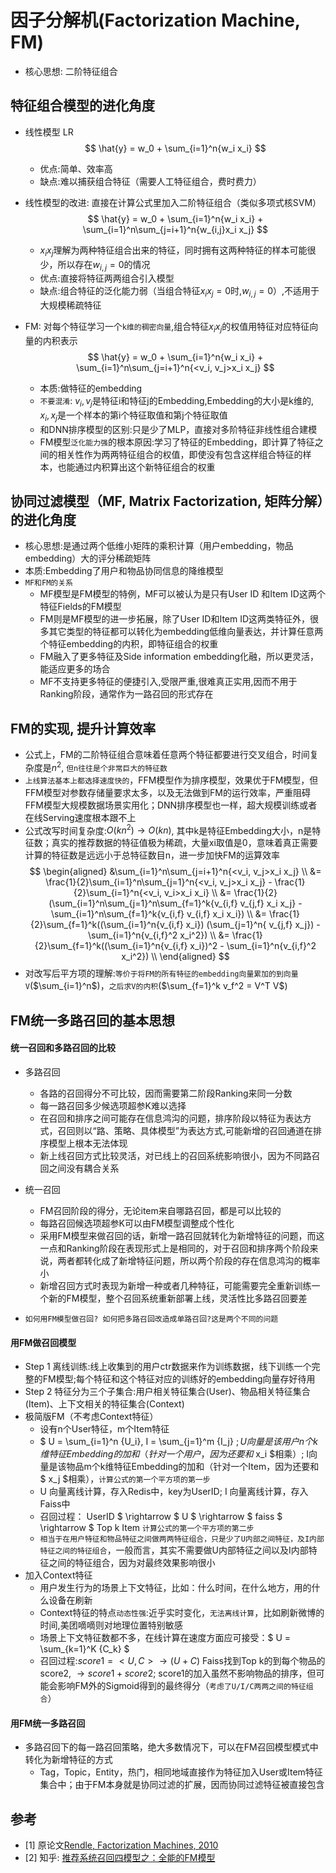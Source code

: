 # 因子分解机(Factorization Machine, FM)

* 核心思想: 二阶特征组合

## 特征组合模型的进化角度

* 线性模型 LR
    $$ \hat{y} = w_0 + \sum_{i=1}^n{w_i x_i} $$
    * 优点:简单、效率高
    * 缺点:难以捕获组合特征（需要人工特征组合，费时费力）

* 线性模型的改进: 直接在计算公式里加入二阶特征组合（类似多项式核SVM）
    $$ \hat{y} = w_0 + \sum_{i=1}^n{w_i x_i} + \sum_{i=1}^n\sum_{j=i+1}^n{w_{i,j}x_i x_j} $$
    * $x_i x_j$理解为两种特征组合出来的特征，同时拥有这两种特征的样本可能很少，所以存在$w_{i,j}=0$的情况
    * 优点:直接将特征两两组合引入模型
    * 缺点:组合特征的泛化能力弱（当组合特征$x_i x_j = 0$时,$w_{i,j} = 0$）,不适用于大规模稀疏特征

* FM: 对每个特征学习一个`k维的稠密向量`,组合特征$x_i x_j$的权值用特征对应特征向量的内积表示
    $$ \hat{y} = w_0 + \sum_{i=1}^n{w_i x_i} + \sum_{i=1}^n\sum_{j=i+1}^n{<v_i, v_j>x_i x_j} $$
    * 本质:做特征的embedding
    * `不要混淆`: $v_i, v_j$是特征i和特征j的Embedding,Embedding的大小是k维的, $x_i, x_j$是一个样本的第i个特征取值和第j个特征取值
    * 和DNN排序模型的区别:只是少了MLP，直接对多阶特征非线性组合建模
    * FM模型`泛化能力强`的根本原因:学习了特征的Embedding，即计算了特征之间的相关性作为两两特征组合的权值，即使没有包含这样组合特征的样本，也能通过内积算出这个新特征组合的权重

## 协同过滤模型（MF, Matrix Factorization, 矩阵分解）的进化角度

* 核心思想:是通过两个低维小矩阵的乘积计算（用户embedding，物品embedding）大的评分稀疏矩阵
* 本质:Embedding了用户和物品协同信息的降维模型
* `MF和FM的关系`
    * MF模型是FM模型的特例，MF可以被认为是只有User ID 和Item ID这两个特征Fields的FM模型
    * FM则是MF模型的进一步拓展，除了User ID和Item ID这两类特征外，很多其它类型的特征都可以转化为embedding低维向量表达，并计算任意两个特征embedding的内积，即特征组合的权重
    * FM融入了更多特征及Side information embedding化融，所以更灵活，能适应更多的场合
    * MF不支持更多特征的便捷引入,受限严重,很难真正实用,因而不用于Ranking阶段，通常作为一路召回的形式存在

## FM的实现, 提升计算效率

* 公式上，FM的二阶特征组合意味着任意两个特征都要进行交叉组合，时间复杂度是$n^2$, `但n往往是个非常巨大的特征数`
* `上线算法基本上都选择速度快的`，FFM模型作为排序模型，效果优于FM模型，但FFM模型对参数存储量要求太多，以及无法做到FM的运行效率，严重阻碍FFM模型大规模数据场景实用化；DNN排序模型也一样，超大规模训练或者在线Serving速度根本跟不上
* 公式改写时间复杂度:$O(k n^2) \rightarrow O(k n)$, 其中k是特征Embedding大小，n是特征数；真实的推荐数据的特征值极为稀疏，大量xi取值是0，意味着真正需要计算的特征数是远远小于总特征数目n，进一步加快FM的运算效率
$$
\begin{aligned}
&\sum_{i=1}^n\sum_{j=i+1}^n{<v_i, v_j>x_i x_j} \\
&= \frac{1}{2}\sum_{i=1}^n\sum_{j=1}^n{<v_i, v_j>x_i x_j} - \frac{1}{2}\sum_{i=1}^n{<v_i, v_i>x_i x_i} \\
&= \frac{1}{2}(\sum_{i=1}^n\sum_{j=1}^n\sum_{f=1}^k{v_{i,f} v_{j,f} x_i x_j} - \sum_{i=1}^n\sum_{f=1}^k{v_{i,f} v_{i,f} x_i x_i}) \\
&= \frac{1}{2}\sum_{f=1}^k((\sum_{i=1}^n{v_{i,f} x_i}) (\sum_{j=1}^n{ v_{j,f} x_j}) - \sum_{i=1}^n{v_{i,f}^2 x_i^2}) \\
&= \frac{1}{2}\sum_{f=1}^k((\sum_{i=1}^n{v_{i,f} x_i})^2 - \sum_{i=1}^n{v_{i,f}^2 x_i^2}) \\
\end{aligned}
$$
* 对改写后平方项的理解:`等价于将FM的所有特征的embedding向量累加的到向量V`($\sum_{i=1}^n$)，`之后求V的内积`($\sum_{f=1}^k v_f^2 = V^T V$)

## FM统一多路召回的基本思想

#### 统一召回和多路召回的比较
* 多路召回
    * 各路的召回得分不可比较，因而需要第二阶段Ranking来同一分数
    * 每一路召回多少候选项超参K难以选择
    * 在召回和排序之间可能存在信息鸿沟的问题，排序阶段以特征为表达方式，召回则以“路、策略、具体模型”为表达方式,可能新增的召回通道在排序模型上根本无法体现
    * 新上线召回方式比较灵活，对已线上的召回系统影响很小，因为不同路召回之间没有耦合关系
* 统一召回
    * FM召回阶段的得分，无论item来自哪路召回，都是可以比较的
    * 每路召回候选项超参K可以由FM模型调整成个性化
    * 采用FM模型来做召回的话，新增一路召回就转化为新增特征的问题，而这一点和Ranking阶段在表现形式上是相同的，对于召回和排序两个阶段来说，两者都转化成了新增特征问题，所以两个阶段的存在信息鸿沟的概率小
    * 新增召回方式时表现为新增一种或者几种特征，可能需要完全重新训练一个新的FM模型，整个召回系统重新部署上线，灵活性比多路召回要差

* `如何用FM模型做召回? 如何把多路召回改造成单路召回?这是两个不同的问题`

#### 用FM做召回模型

* Step 1 离线训练:线上收集到的用户ctr数据来作为训练数据，线下训练一个完整的FM模型;每个特征和这个特征对应的训练好的embedding向量存好待用
* Step 2 特征分为三个子集合:用户相关特征集合(User)、物品相关特征集合(Item)、上下文相关的特征集合(Context)
* 极简版FM（不考虑Context特征）
    * 设有n个User特征，m个Item特征
    * $ U = \sum_{i=1}^n {U_i}, I = \sum_{j=1}^m {I_j} $; U向量是该用户n个k维特征Embedding的加和（针对一个用户，因为还要和$ x_i $相乘）; I向量是该物品m个k维特征Embedding的加和（针对一个Item，因为还要和 $ x_j $相乘），`计算公式的第一个平方项的第一步`
    * U 向量离线计算，存入Redis中，key为UserID; I 向量离线计算，存入Faiss中
    * 召回过程： UserID $ \rightarrow $ U $ \rightarrow $ faiss $ \rightarrow $ Top k Item `计算公式的第一个平方项的第二步`
    * `相当于在用户特征和物品特征之间做两两特征组合，只是少了U内部之间特征，及I内部特征之间的特征组合`，一般而言，其实不需要做U内部特征之间以及I内部特征之间的特征组合，因为对最终效果影响很小
* 加入Context特征
    * 用户发生行为的场景上下文特征，比如：什么时间，在什么地方，用的什么设备在刷新
    * Context特征的特点`动态性强`:近乎实时变化，`无法离线计算`，比如刷新微博的时间,美团嘀嘀则对地理位置特别敏感
    * 场景上下文特征数都不多，在线计算在速度方面应可接受：$ U = \sum_{k=1}^K {C_k} $
    * 召回过程:$score1 = <U, C> \rightarrow (U + C)$ Faiss找到Top k的到每个物品的score2, $\rightarrow score1 + score2$; score1的加入虽然不影响物品的排序，但可能会影响FM外的Sigmoid得到的最终得分（`考虑了U/I/C两两之间的特征组合`）

#### 用FM统一多路召回

* 多路召回下的每一路召回策略，绝大多数情况下，可以在FM召回模型模式中转化为新增特征的方式
    * Tag，Topic，Entity，热门，相同地域直接作为特征加入User或Item特征集合中；由于FM本身就是协同过滤的扩展，因而协同过滤特征被直接包含



## 参考

* [1] 原论文[Rendle, Factorization Machines, 2010](https://www.csie.ntu.edu.tw/~b97053/paper/Rendle2010FM.pdf)
* [2] 知乎: [推荐系统召回四模型之：全能的FM模型](https://zhuanlan.zhihu.com/p/58160982)